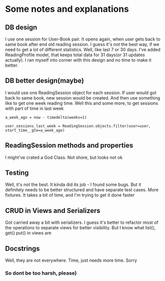 # Some notes and explanations

## DB design
I use one session for User-Book pair. It opens again, when user gets back to same book after end old reading session.
I guess it's not the best way, if we need to get a lot of different statistics. Well, like last 7 or 30 days.
I've added ReadingProfile model, that keeps total data for 31 days(or 31 updates actually). I ran myself into corner
with this design and no time to make it better.

## DB better design(maybe)
I would use one ReadingSession object for each session. If user would got back to same book, new session would be created.
And then use something like to get one week reading time. Well this and some more, to get sessions with part of time in last week 

`a_week_ago = now - timedelta(weeks=1)`

`user_sessions_last_week = ReadingSession.objects.filter(user=user, start_time__gte=a_week_ago)`

## ReadingSession methods and properties
I might've crated a God Class. Not shore, but looks not ok

## Testing
Well, it's not the best. It kinda did its job - I found some bugs. But it definitely needs to be better structured
and have separate test cases. More fixtures. It takes a bit of time, and I'm trying to get it done faster

## CRUD in Views and Serializers
Got carried away a bit with serializers. I guess it's better to refactor most of the operations to separate views
for better visibility. But I know what list(), get() put() in views are

## Docstrings
Well, they are not everywhere. Time, just needs more time. Sorry

### So dont be too harsh, please)
